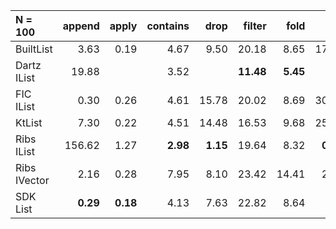 | N = 100 | append | apply | contains | drop | filter | fold | init | map | prepend | reverse | tail | take | update |
| :--- | ---: | ---: | ---: | ---: | ---: | ---: | ---: | ---: | ---: | ---: | ---: | ---: | ---: |
| BuiltList | 3.63 | 0.19 | 4.67 | 9.50 | 20.18 | 8.65 | 17.42 | 22.72 | 8.72 | 22.04 | 17.46 | 9.45 | 3.61 |
| Dartz IList | 19.88 |   | 3.52 |   | **11.48** | **5.45** |   | 11.99 | 0.13 | 8.06 | 0.29 |   |   |
| FIC IList | 0.30 | 0.26 | 4.61 | 15.78 | 20.02 | 8.69 | 30.91 | 24.67 | 8.41 | 43.87 | 30.27 | 16.11 | 4.54 |
| KtList | 7.30 | 0.22 | 4.51 | 14.48 | 16.53 | 9.68 | 25.63 | 19.95 |   | 10.53 | 18.72 | 14.34 |   |
| Ribs IList | 156.62 | 1.27 | **2.98** | **1.15** | 19.64 | 8.32 | **0.23** | 17.02 | **0.12** | **7.57** | **0.04** | 7.88 | 11.43 |
| Ribs IVector | 2.16 | 0.28 | 7.95 | 8.10 | 23.42 | 14.41 | 2.03 | **11.30** | 1.63 | 35.18 | 9.94 | 7.74 | 4.57 |
| SDK List | **0.29** | **0.18** | 4.13 | 7.63 | 22.82 | 8.64 |   | 21.12 | 0.31 | 20.12 | 14.53 | **7.69** | **0.21** |
